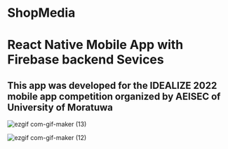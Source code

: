 # ShopMedia
# React Native Mobile App with Firebase backend Sevices
## This app was developed for the IDEALIZE 2022 mobile app competition organized by AEISEC of University of Moratuwa

![ezgif com-gif-maker (13)](https://user-images.githubusercontent.com/77486691/183259796-28e0dd06-6a87-4a9f-8ef1-1ce83f5ef05c.gif)


![ezgif com-gif-maker (12)](https://user-images.githubusercontent.com/77486691/183259794-3396702e-8d3c-42d6-a844-0ff5ed249b83.gif)

